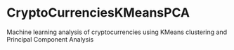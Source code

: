 # CryptoCurrenciesKMeansPCA
Machine learning analysis of cryptocurrencies using KMeans clustering and Principal Component Analysis
